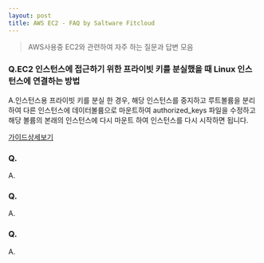 ```yaml
---
layout: post
title: AWS EC2 - FAQ by Saltware Fitcloud
---
```


>AWS사용중 EC2와 관련하여 자주 하는 질문과 답변 모음

### Q.EC2 인스턴스에 접근하기 위한 프라이빗 키를 분실했을 때 Linux 인스턴스에 연결하는 방법
A.인스턴스용 프라이빗 키를 분실 한 경우, 해당 인스턴스를 중지하고 루트볼륨을 분리하여 다른 인스턴스에 데이터볼륨으로 마운트하여 authorized_keys 파일을 수정하고 해당 볼륨의 본래의 인스턴스에 다시 마운트 하여 인스턴스를 다시 시작하면 됩니다.

[가이드상세보기](http://docs.aws.amazon.com/ko_kr/AWSEC2/latest/UserGuide/ec2-key-pairs.html#replacing-lost-key-pair)

### Q.
A.

### Q.
A.

### Q.
A.

